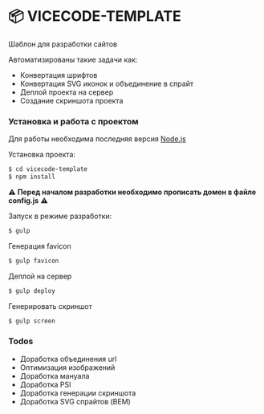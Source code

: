 # 📦 VICECODE-TEMPLATE
Шаблон для разработки сайтов

Автоматизированы такие задачи как:

  - Конвертация шрифтов
  - Конвертация SVG иконок и объединение в спрайт
  - Деплой проекта на сервер
  - Создание скриншота проекта

### Установка и работа с проектом

Для работы необходима последняя версия [Node.js](https://nodejs.org/)

Установка проекта:

```sh
$ cd vicecode-template
$ npm install
```
⚠️ **Перед началом разработки необходимо прописать домен в файле config.js** ⚠️

Запуск в режиме разработки:

```sh
$ gulp
```

Генерация favicon

```sh
$ gulp favicon
```

Деплой на сервер

```sh
$ gulp deploy
```

Генерировать скриншот

```sh
$ gulp screen
```

### Todos

 - Доработка объединения url
 - Оптимизация изображений
 - Доработка мануала
 - Доработка PSI
 - Доработка генерации скриншота
 - Доработка SVG спрайтов (BEM)
